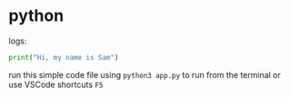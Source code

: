 # python

logs:
```py
print("Hi, my name is Sam")
```

run this simple code file using `python3 app.py` to run from the terminal or use VSCode shortcuts `F5`





